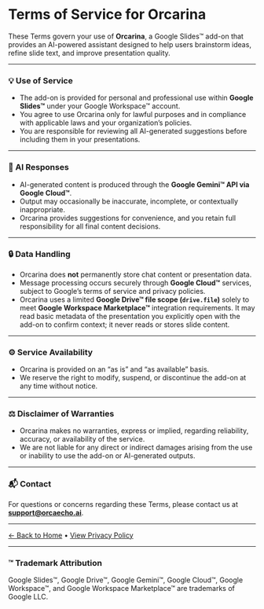 # Terms of Service for Orcarina

These Terms govern your use of **Orcarina**, a Google Slides™ add-on that provides an AI-powered assistant designed to help users brainstorm ideas, refine slide text, and improve presentation quality.

---

### 💡 Use of Service
- The add-on is provided for personal and professional use within **Google Slides™** under your Google Workspace™ account.  
- You agree to use Orcarina only for lawful purposes and in compliance with applicable laws and your organization’s policies.  
- You are responsible for reviewing all AI-generated suggestions before including them in your presentations.

---

### 🤖 AI Responses
- AI-generated content is produced through the **Google Gemini™ API via Google Cloud™**.  
- Output may occasionally be inaccurate, incomplete, or contextually inappropriate.  
- Orcarina provides suggestions for convenience, and you retain full responsibility for all final content decisions.

---

### 🔒 Data Handling
- Orcarina does **not** permanently store chat content or presentation data.  
- Message processing occurs securely through **Google Cloud™** services, subject to Google’s terms of service and privacy policies.  
- Orcarina uses a limited **Google Drive™ file scope (`drive.file`)** solely to meet **Google Workspace Marketplace™** integration requirements. It may read basic metadata of the presentation you explicitly open with the add-on to confirm context; it never reads or stores slide content.  

---

### ⚙️ Service Availability
- Orcarina is provided on an “as is” and “as available” basis.  
- We reserve the right to modify, suspend, or discontinue the add-on at any time without notice.  

---

### ⚖️ Disclaimer of Warranties
- Orcarina makes no warranties, express or implied, regarding reliability, accuracy, or availability of the service.  
- We are not liable for any direct or indirect damages arising from the use or inability to use the add-on or AI-generated outputs.

---

### 📬 Contact
For questions or concerns regarding these Terms, please contact us at **support@orcaecho.ai**.

---

[← Back to Home](./index.md) • [View Privacy Policy](./privacy.md)

---

### ™ Trademark Attribution
Google Slides™, Google Drive™, Google Gemini™, Google Cloud™, Google Workspace™, and Google Workspace Marketplace™ are trademarks of Google LLC.
